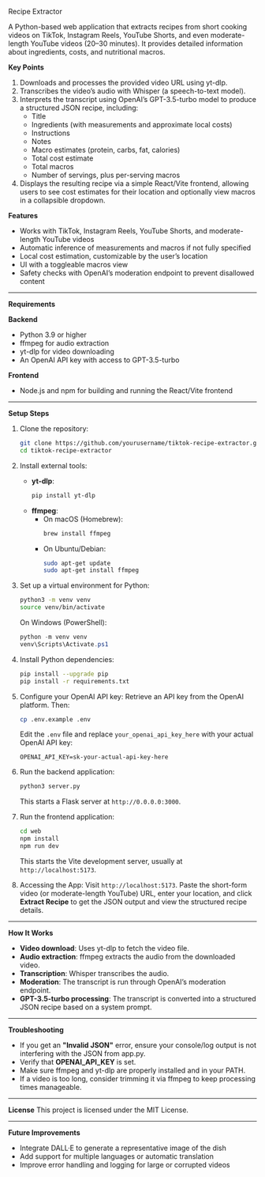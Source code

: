 Recipe Extractor

A Python-based web application that extracts recipes from short cooking videos on TikTok, Instagram Reels, YouTube Shorts, and even moderate-length YouTube videos (20–30 minutes). It provides detailed information about ingredients, costs, and nutritional macros.

**Key Points**

1. Downloads and processes the provided video URL using yt-dlp.  
2. Transcribes the video’s audio with Whisper (a speech-to-text model).  
3. Interprets the transcript using OpenAI’s GPT-3.5-turbo model to produce a structured JSON recipe, including:
   - Title  
   - Ingredients (with measurements and approximate local costs)  
   - Instructions  
   - Notes  
   - Macro estimates (protein, carbs, fat, calories)  
   - Total cost estimate  
   - Total macros  
   - Number of servings, plus per-serving macros  
4. Displays the resulting recipe via a simple React/Vite frontend, allowing users to see cost estimates for their location and optionally view macros in a collapsible dropdown.

**Features**
- Works with TikTok, Instagram Reels, YouTube Shorts, and moderate-length YouTube videos  
- Automatic inference of measurements and macros if not fully specified  
- Local cost estimation, customizable by the user’s location  
- UI with a toggleable macros view  
- Safety checks with OpenAI’s moderation endpoint to prevent disallowed content

---

**Requirements**

**Backend**
- Python 3.9 or higher  
- ffmpeg for audio extraction  
- yt-dlp for video downloading  
- An OpenAI API key with access to GPT-3.5-turbo  

**Frontend**
- Node.js and npm for building and running the React/Vite frontend

---

**Setup Steps**

1. Clone the repository:
   ```bash
   git clone https://github.com/yourusername/tiktok-recipe-extractor.git
   cd tiktok-recipe-extractor
   ```

2. Install external tools:
   - **yt-dlp**:
     ```bash
     pip install yt-dlp
     ```
   - **ffmpeg**:
     - On macOS (Homebrew):
       ```bash
       brew install ffmpeg
       ```
     - On Ubuntu/Debian:
       ```bash
       sudo apt-get update
       sudo apt-get install ffmpeg
       ```

3. Set up a virtual environment for Python:
   ```bash
   python3 -m venv venv
   source venv/bin/activate
   ```
   On Windows (PowerShell):
   ```powershell
   python -m venv venv
   venv\Scripts\Activate.ps1
   ```

4. Install Python dependencies:
   ```bash
   pip install --upgrade pip
   pip install -r requirements.txt
   ```

5. Configure your OpenAI API key:
   Retrieve an API key from the OpenAI platform. Then:
   ```bash
   cp .env.example .env
   ```
   Edit the `.env` file and replace `your_openai_api_key_here` with your actual OpenAI API key:
   ```
   OPENAI_API_KEY=sk-your-actual-api-key-here
   ```

6. Run the backend application:
   ```bash
   python3 server.py
   ```
   This starts a Flask server at `http://0.0.0.0:3000`.

7. Run the frontend application:
   ```bash
   cd web
   npm install
   npm run dev
   ```
   This starts the Vite development server, usually at `http://localhost:5173`.

8. Accessing the App:
   Visit `http://localhost:5173`. Paste the short-form video (or moderate-length YouTube) URL, enter your location, and click **Extract Recipe** to get the JSON output and view the structured recipe details.

---

**How It Works**
- **Video download**: Uses yt-dlp to fetch the video file.  
- **Audio extraction**: ffmpeg extracts the audio from the downloaded video.  
- **Transcription**: Whisper transcribes the audio.  
- **Moderation**: The transcript is run through OpenAI’s moderation endpoint.  
- **GPT-3.5-turbo processing**: The transcript is converted into a structured JSON recipe based on a system prompt.  

---

**Troubleshooting**
- If you get an **"Invalid JSON"** error, ensure your console/log output is not interfering with the JSON from app.py.  
- Verify that **OPENAI_API_KEY** is set.  
- Make sure ffmpeg and yt-dlp are properly installed and in your PATH.  
- If a video is too long, consider trimming it via ffmpeg to keep processing times manageable.

---

**License**
This project is licensed under the MIT License.

---

**Future Improvements**
- Integrate DALL·E to generate a representative image of the dish  
- Add support for multiple languages or automatic translation  
- Improve error handling and logging for large or corrupted videos
